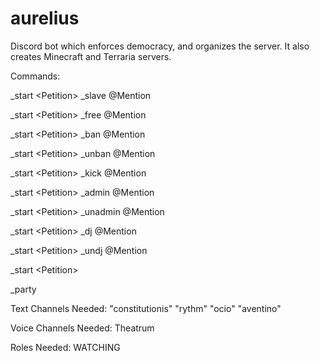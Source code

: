 # aurelius

Discord bot which enforces democracy, and organizes the server.
It also creates Minecraft and Terraria servers.

Commands:

\_start \<Petition> \_slave @Mention

\_start \<Petition> \_free @Mention

\_start \<Petition> \_ban @Mention

\_start \<Petition> \_unban @Mention

\_start \<Petition> \_kick @Mention

\_start \<Petition> \_admin @Mention

\_start \<Petition> \_unadmin @Mention

\_start \<Petition> \_dj @Mention

\_start \<Petition> \_undj @Mention

\_start \<Petition>

_party <Name Of Party>

Text Channels Needed:
"constitutionis"
"rythm"
"ocio"
"aventino"

Voice Channels Needed:
Theatrum

Roles Needed:
WATCHING